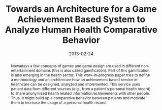---
abstract: Nowadays a few concepts of games and game design are used in different non-entertainment
  domains (this is also called gamification). Part of this gamification is also emerging
  in the health sector. This work-in-progress paper tries to define a methodology
  and an architecture how an achievement based service in healthcare can be designed,
  analyzed and implemented. This service uses patient data from different sources
  (e.g., from a patient´s personal health record) to share anonymized health related
  information/achievements with other people. Thus, it might build up a comparative
  behavior between patients and motivate them to increase the usage of a personal
  health record.
authors:
- René Baranyi
- Nadja Lederer
- Thomas Grechenig
date: '2013-02-24'
featured: false
links:
- name: Publik
  url: https://publik.tuwien.ac.at/showentry.php?ID=226050&lang=2
publication_types:
- '1'
publishDate: '2013-02-24'
title: Towards an Architecture for a Game Achievement Based System to Analyze Human
  Health Comparative Behavior
url_pdf: ''
---
